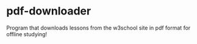 # pdf-downloader
 Program that downloads lessons from the w3school site in pdf format for offline studying!
